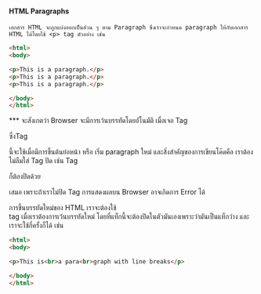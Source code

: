 #### HTML Paragraphs
    เอกสาร HTML จะถูกแบ่งออกเป็นส่วน ๆ ตาม Paragraph ซึ่งเราจะกำหนด paragraph ให้กับเอกสาร HTML ได้โดยใช้ <p> tag ตัวอย่าง เช่น

```html
<html>
<body>

<p>This is a paragraph.</p>
<p>This is a paragraph.</p>
<p>This is a paragraph.</p>

</body>
</html>
```

*** จะสังเกตว่า Browser จะมีการเว้นบรรทัดโดยอัโนมัติ เมื่อเจอ Tag <p> ซึ่งTag <p> นี้จะใช้เมื่อมีการขึ้นต้นย่อหน้า หรือ เริ่ม paragraph ใหม่
และสิ่งสำคัญของการเขียนโค๊ดคือ เราต้องไม่ลืมใส่ Tag ปิด เช่น Tag <p> ก็ต้องปิดด้วย </p> เสมอ เพราะถ้าเราไม่ปิด Tag การแสดงผลบน Browser อาจเกิดการ Error ได้

   การขึ้นบรรทัดใหม่ของ HTML
เราจะต้องใช้ <br> tag เมื่อเราต้องการเว้นบรรทัดใหม่ โดยที่แท็กนี้จะต้องปิดในตัวมันเองเพราะว่ามันเป็นแท็กว่าง และเราจะใช้กี่ครั้งก็ได้ เช่น

```html
<html>
<body>

<p>This is<br>a para<br>graph with line breaks</p>

</body>
</html>
```